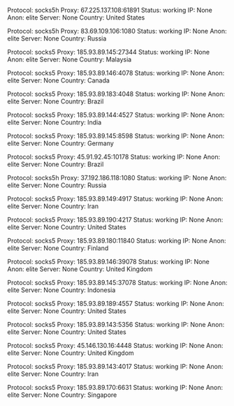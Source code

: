 Protocol: socks5h
Proxy: 67.225.137.108:61891
Status: working
IP: None
Anon: elite
Server: None
Country: United States

Protocol: socks5h
Proxy: 83.69.109.106:1080
Status: working
IP: None
Anon: elite
Server: None
Country: Russia

Protocol: socks5
Proxy: 185.93.89.145:27344
Status: working
IP: None
Anon: elite
Server: None
Country: Malaysia

Protocol: socks5
Proxy: 185.93.89.146:4078
Status: working
IP: None
Anon: elite
Server: None
Country: Canada

Protocol: socks5
Proxy: 185.93.89.183:4048
Status: working
IP: None
Anon: elite
Server: None
Country: Brazil

Protocol: socks5
Proxy: 185.93.89.144:4527
Status: working
IP: None
Anon: elite
Server: None
Country: India

Protocol: socks5
Proxy: 185.93.89.145:8598
Status: working
IP: None
Anon: elite
Server: None
Country: Germany

Protocol: socks5
Proxy: 45.91.92.45:10178
Status: working
IP: None
Anon: elite
Server: None
Country: Brazil

Protocol: socks5h
Proxy: 37.192.186.118:1080
Status: working
IP: None
Anon: elite
Server: None
Country: Russia

Protocol: socks5
Proxy: 185.93.89.149:4917
Status: working
IP: None
Anon: elite
Server: None
Country: Iran

Protocol: socks5
Proxy: 185.93.89.190:4217
Status: working
IP: None
Anon: elite
Server: None
Country: United States

Protocol: socks5
Proxy: 185.93.89.180:11840
Status: working
IP: None
Anon: elite
Server: None
Country: Finland

Protocol: socks5
Proxy: 185.93.89.146:39078
Status: working
IP: None
Anon: elite
Server: None
Country: United Kingdom

Protocol: socks5
Proxy: 185.93.89.145:37078
Status: working
IP: None
Anon: elite
Server: None
Country: Indonesia

Protocol: socks5
Proxy: 185.93.89.189:4557
Status: working
IP: None
Anon: elite
Server: None
Country: United States

Protocol: socks5
Proxy: 185.93.89.143:5356
Status: working
IP: None
Anon: elite
Server: None
Country: United States

Protocol: socks5
Proxy: 45.146.130.16:4448
Status: working
IP: None
Anon: elite
Server: None
Country: United Kingdom

Protocol: socks5
Proxy: 185.93.89.143:4017
Status: working
IP: None
Anon: elite
Server: None
Country: Iran

Protocol: socks5
Proxy: 185.93.89.170:6631
Status: working
IP: None
Anon: elite
Server: None
Country: Singapore

